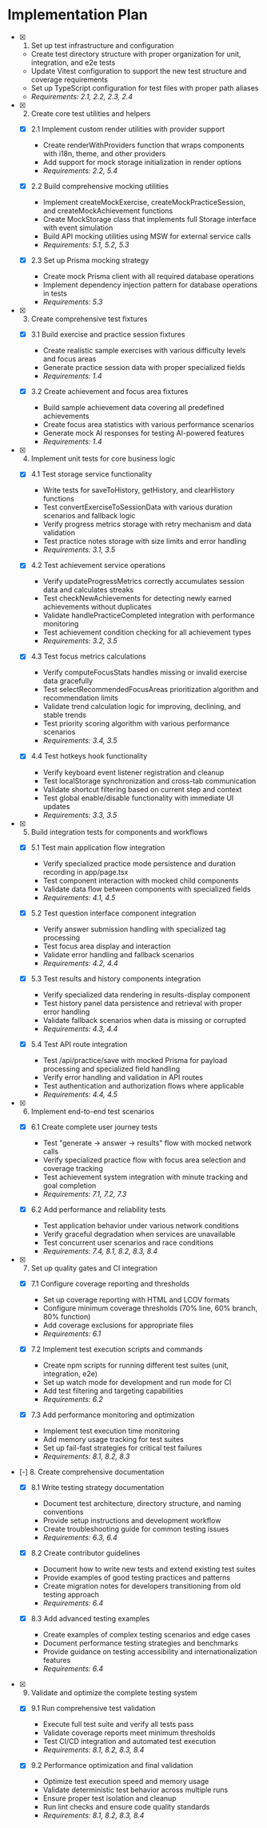 # Implementation Plan

- [x] 1. Set up test infrastructure and configuration
  - Create test directory structure with proper organization for unit, integration, and e2e tests
  - Update Vitest configuration to support the new test structure and coverage requirements
  - Set up TypeScript configuration for test files with proper path aliases
  - _Requirements: 2.1, 2.2, 2.3, 2.4_

- [x] 2. Create core test utilities and helpers
  - [x] 2.1 Implement custom render utilities with provider support
    - Create renderWithProviders function that wraps components with i18n, theme, and other providers
    - Add support for mock storage initialization in render options
    - _Requirements: 2.2, 5.4_

  - [x] 2.2 Build comprehensive mocking utilities
    - Implement createMockExercise, createMockPracticeSession, and createMockAchievement functions
    - Create MockStorage class that implements full Storage interface with event simulation
    - Build API mocking utilities using MSW for external service calls
    - _Requirements: 5.1, 5.2, 5.3_

  - [x] 2.3 Set up Prisma mocking strategy
    - Create mock Prisma client with all required database operations
    - Implement dependency injection pattern for database operations in tests
    - _Requirements: 5.3_

- [x] 3. Create comprehensive test fixtures
  - [x] 3.1 Build exercise and practice session fixtures
    - Create realistic sample exercises with various difficulty levels and focus areas
    - Generate practice session data with proper specialized fields
    - _Requirements: 1.4_

  - [x] 3.2 Create achievement and focus area fixtures
    - Build sample achievement data covering all predefined achievements
    - Create focus area statistics with various performance scenarios
    - Generate mock AI responses for testing AI-powered features
    - _Requirements: 1.4_

- [x] 4. Implement unit tests for core business logic
  - [x] 4.1 Test storage service functionality
    - Write tests for saveToHistory, getHistory, and clearHistory functions
    - Test convertExerciseToSessionData with various duration scenarios and fallback logic
    - Verify progress metrics storage with retry mechanism and data validation
    - Test practice notes storage with size limits and error handling
    - _Requirements: 3.1, 3.5_

  - [x] 4.2 Test achievement service operations
    - Verify updateProgressMetrics correctly accumulates session data and calculates streaks
    - Test checkNewAchievements for detecting newly earned achievements without duplicates
    - Validate handlePracticeCompleted integration with performance monitoring
    - Test achievement condition checking for all achievement types
    - _Requirements: 3.2, 3.5_

  - [x] 4.3 Test focus metrics calculations
    - Verify computeFocusStats handles missing or invalid exercise data gracefully
    - Test selectRecommendedFocusAreas prioritization algorithm and recommendation limits
    - Validate trend calculation logic for improving, declining, and stable trends
    - Test priority scoring algorithm with various performance scenarios
    - _Requirements: 3.4, 3.5_

  - [x] 4.4 Test hotkeys hook functionality
    - Verify keyboard event listener registration and cleanup
    - Test localStorage synchronization and cross-tab communication
    - Validate shortcut filtering based on current step and context
    - Test global enable/disable functionality with immediate UI updates
    - _Requirements: 3.3, 3.5_

- [x] 5. Build integration tests for components and workflows
  - [x] 5.1 Test main application flow integration
    - Verify specialized practice mode persistence and duration recording in app/page.tsx
    - Test component interaction with mocked child components
    - Validate data flow between components with specialized fields
    - _Requirements: 4.1, 4.5_

  - [x] 5.2 Test question interface component integration
    - Verify answer submission handling with specialized tag processing
    - Test focus area display and interaction
    - Validate error handling and fallback scenarios
    - _Requirements: 4.2, 4.4_

  - [x] 5.3 Test results and history components integration
    - Verify specialized data rendering in results-display component
    - Test history panel data persistence and retrieval with proper error handling
    - Validate fallback scenarios when data is missing or corrupted
    - _Requirements: 4.3, 4.4_

  - [x] 5.4 Test API route integration
    - Test /api/practice/save with mocked Prisma for payload processing and specialized field handling
    - Verify error handling and validation in API routes
    - Test authentication and authorization flows where applicable
    - _Requirements: 4.4, 4.5_

- [x] 6. Implement end-to-end test scenarios
  - [x] 6.1 Create complete user journey tests
    - Test "generate → answer → results" flow with mocked network calls
    - Verify specialized practice flow with focus area selection and coverage tracking
    - Test achievement system integration with minute tracking and goal completion
    - _Requirements: 7.1, 7.2, 7.3_

  - [x] 6.2 Add performance and reliability tests
    - Test application behavior under various network conditions
    - Verify graceful degradation when services are unavailable
    - Test concurrent user scenarios and race conditions
    - _Requirements: 7.4, 8.1, 8.2, 8.3, 8.4_

- [x] 7. Set up quality gates and CI integration
  - [x] 7.1 Configure coverage reporting and thresholds
    - Set up coverage reporting with HTML and LCOV formats
    - Configure minimum coverage thresholds (70% line, 60% branch, 80% function)
    - Add coverage exclusions for appropriate files
    - _Requirements: 6.1_

  - [x] 7.2 Implement test execution scripts and commands
    - Create npm scripts for running different test suites (unit, integration, e2e)
    - Set up watch mode for development and run mode for CI
    - Add test filtering and targeting capabilities
    - _Requirements: 6.2_

  - [x] 7.3 Add performance monitoring and optimization
    - Implement test execution time monitoring
    - Add memory usage tracking for test suites
    - Set up fail-fast strategies for critical test failures
    - _Requirements: 8.1, 8.2, 8.3_

- [-] 8. Create comprehensive documentation
  - [x] 8.1 Write testing strategy documentation
    - Document test architecture, directory structure, and naming conventions
    - Provide setup instructions and development workflow
    - Create troubleshooting guide for common testing issues
    - _Requirements: 6.3, 6.4_

  - [x] 8.2 Create contributor guidelines
    - Document how to write new tests and extend existing test suites
    - Provide examples of good testing practices and patterns
    - Create migration notes for developers transitioning from old testing approach
    - _Requirements: 6.4_

  - [x] 8.3 Add advanced testing examples
    - Create examples of complex testing scenarios and edge cases
    - Document performance testing strategies and benchmarks
    - Provide guidance on testing accessibility and internationalization features
    - _Requirements: 6.4_

- [x] 9. Validate and optimize the complete testing system
  - [x] 9.1 Run comprehensive test validation
    - Execute full test suite and verify all tests pass
    - Validate coverage reports meet minimum thresholds
    - Test CI/CD integration and automated test execution
    - _Requirements: 8.1, 8.2, 8.3, 8.4_

  - [x] 9.2 Performance optimization and final validation
    - Optimize test execution speed and memory usage
    - Validate deterministic test behavior across multiple runs
    - Ensure proper test isolation and cleanup
    - Run lint checks and ensure code quality standards
    - _Requirements: 8.1, 8.2, 8.3, 8.4_